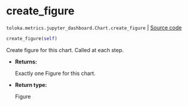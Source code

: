 # create_figure
`toloka.metrics.jupyter_dashboard.Chart.create_figure` | [Source code](https://github.com/Toloka/toloka-kit/blob/v1.2.0/src/metrics/jupyter_dashboard.py#L137)

```python
create_figure(self)
```

Create figure for this chart. Called at each step.


* **Returns:**

  Exactly one Figure for this chart.

* **Return type:**

  Figure
